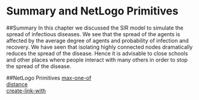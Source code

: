 # Summary and NetLogo Primitives
##Summary
In this chapter we discussed the SIR model to simulate the spread of infectious diseases. We see that the spread of the agents is affected by the average degree of agents and probability of infection and recovery. We have seen that isolating highly connected nodes dramatically reduces the spread of the disease. Hence it is advisable to close schools and other places where people interact with many others in order to stop the spread of the disease.

##NetLogo Primitives
[max-one-of](http://ccl.northwestern.edu/netlogo/docs/dictionary.html#max-one-of)<br>
[distance](http://ccl.northwestern.edu/netlogo/docs/dictionary.html#distance)<br>
[create-link-with](http://ccl.northwestern.edu/netlogo/docs/dictionary.html#create-link-with)

